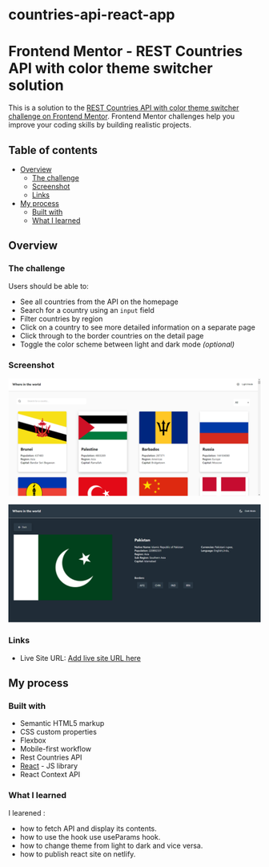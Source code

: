 # countries-api-react-app
# Frontend Mentor - REST Countries API with color theme switcher solution

This is a solution to the [REST Countries API with color theme switcher challenge on Frontend Mentor](https://www.frontendmentor.io/challenges/rest-countries-api-with-color-theme-switcher-5cacc469fec04111f7b848ca). Frontend Mentor challenges help you improve your coding skills by building realistic projects.

## Table of contents

- [Overview](#overview)
  - [The challenge](#the-challenge)
  - [Screenshot](#screenshot)
  - [Links](#links)
- [My process](#my-process)
  - [Built with](#built-with)
  - [What I learned](#what-i-learned)

## Overview

### The challenge

Users should be able to:

- See all countries from the API on the homepage
- Search for a country using an `input` field
- Filter countries by region
- Click on a country to see more detailed information on a separate page
- Click through to the border countries on the detail page
- Toggle the color scheme between light and dark mode *(optional)*

### Screenshot

![](./src/images/light-theme-all.png)

![](./src/images/detail-dark.png)


### Links

- Live Site URL: [Add live site URL here](https://muneeba-dilawaze-rest-countries-api-react.netlify.app/)

## My process

### Built with

- Semantic HTML5 markup
- CSS custom properties
- Flexbox
- Mobile-first workflow
- Rest Countries API
- [React](https://reactjs.org/) - JS library
- React Context API

### What I learned
I learened :
- how to fetch API and display its contents.
- how to use the hook use useParams hook.
- how to change theme from light to dark and vice versa.
- how to publish react site on netlify.
